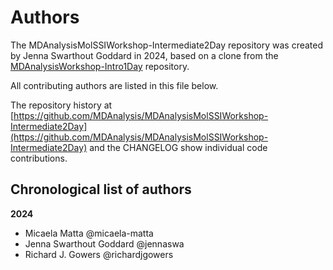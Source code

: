 # Authors

The MDAnalysisMolSSIWorkshop-Intermediate2Day repository was created by Jenna Swarthout Goddard in 2024, based on a clone from the [MDAnalysisWorkshop-Intro1Day](https://github.com/MDAnalysis/MDAnalysisWorkshop-Intro1Day) repository.

All contributing authors are listed in this file below.

The repository history at [https://github.com/MDAnalysis/MDAnalysisMolSSIWorkshop-Intermediate2Day](https://github.com/MDAnalysis/MDAnalysisMolSSIWorkshop-Intermediate2Day)
and the CHANGELOG show individual code contributions.

## Chronological list of authors

<!--
The rules for this file:
  * Authors are sorted chronologically, earliest to latest
  * Please format it each entry as "Preferred name <GitHub username>"
  * Your preferred name is whatever you wish to go by --
    it does *not* have to be your legal name!
  * Please start a new section for each new year
  * Don't ever delete anything
-->

**2024**
- Micaela Matta @micaela-matta
- Jenna Swarthout Goddard @jennaswa
- Richard J. Gowers @richardjgowers

